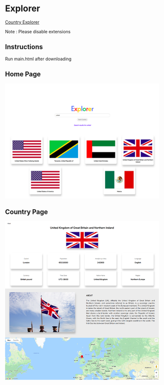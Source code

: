 # Explorer
[Country Explorer](http://countryexplorer.000webhostapp.com)


Note : Please disable extensions

##  Instructions

Run main.html after downloading



## Home Page
![alt text](https://github.com/SibaSubramaniam/Explorer/blob/master/main.png " Home Page")

## Country Page
![alt text](https://github.com/SibaSubramaniam/Explorer/blob/master/country.png "Country Page")
